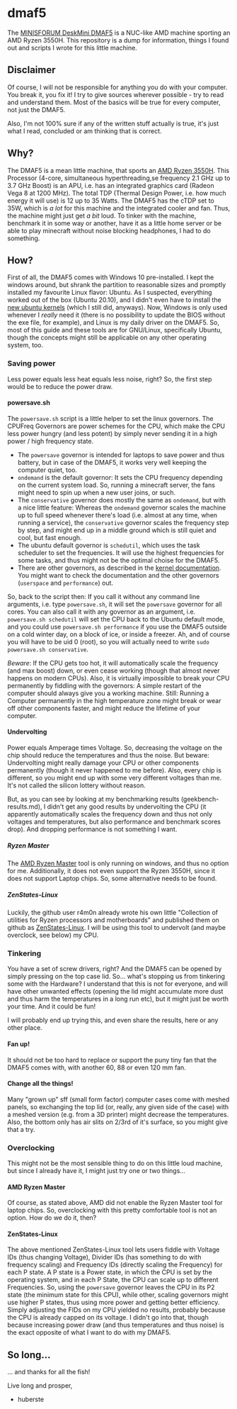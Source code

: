 # dmaf5
The [MINISFORUM DeskMini DMAF5](https://store.minisforum.com/products/deskmini-dmaf5-amd-ryzen-5-3550h) is a NUC-like AMD machine sporting an AMD Ryzen 3550H. This repository is a dump for information, things I found out and scripts I wrote for this little machine.

## Disclaimer
Of course, I will not be responsible for anything you do with your computer.
You break it, you fix it!
I try to give sources wherever possible - try to read and understand them.
Most of the basics will be true for every computer, not just the DMAF5.

Also, I'm not 100% sure if any of the written stuff actually is true, it's just what I read, concluded or am thinking that is correct.

## Why?
The DMAF5 is a mean little machine, that sports an [AMD Ryzen 3550H](https://www.amd.com/en/products/apu/amd-ryzen-5-3550h).
This Processor (4-core, simultaneous hyperthreading,se frequency 2.1 GHz up to 3.7 GHz Boost) is an APU, i.e. has an integrated graphics card (Radeon Vega 8 at 1200 MHz).
The total TDP (Thermal Design Power, i.e. how much energy it will use) is 12 up to 35 Watts.
The DMAF5 has the cTDP set to 35W, which is *a lot* for this machine and the integrated cooler and fan.
Thus, the machine might just get *a bit* loud.
To tinker with the machine, benchmark it in some way or another, have it as a little home server or be able to play minecraft without noise blocking headphones, I had to do something.

## How?
First of all, the DMAF5 comes with Windows 10 pre-installed.
I kept the windows around, but shrank the partition to reasonable sizes and promptly installed my favourite Linux flavor: Ubuntu.
As I suspected, everything worked out of the box (Ubuntu 20.10), and I didn't even have to install the [new ubuntu kernels](https://kernel.ubuntu.com/~kernel-ppa/mainline/?C=N;O=D) (which I still did, anyways).
Now, Windows is only used whenever I *really* need it (there is no possibility to update the BIOS without the exe file, for example), and Linux is my daily driver on the DMAF5.
So, most of this guide and these tools are for GNU/Linux, specifically Ubuntu, though the concepts might still be applicable on any other operating system, too.

### Saving power
Less power equals less heat equals less noise, right? So, the first step would be to reduce the power draw.

#### powersave.sh
The `powersave.sh` script is a little helper to set the linux governors.
The CPUFreq Governors are power schemes for the CPU, which make the CPU less power hungry (and less potent) by simply never sending it in a high power / high frequency state.
* The `powersave` governor is intended for laptops to save power and thus battery, but in case of the DMAF5, it works very well keeping the computer quiet, too.
* `ondemand` is the default governor: It sets the CPU frequency depending on the current system load. So, running a minecraft server, the fans might need to spin up when a new user joins, or such.
* The `conservative` governor does mostly the same as `ondemand`, but with a nice little feature: Whereas the `ondemand` governor scales the machine up to full speed whenever there's load (i.e. almost at any time, when running a service), the `conservative` governor scales the frequency step by step, and might end up in a middle ground which is still quiet and cool, but fast enough.
* The ubuntu default governor is `schedutil`, which uses the task scheduler to set the frequencies. It will use the highest frequencies for some tasks, and thus might not be the optimal choise for the DMAF5.
* There are other governors, as described in the [kernel documentation](https://www.kernel.org/doc/Documentation/cpu-freq/governors.txt). You might want to check the documentation and the other governors (`userspace` and `performance`) out.

So, back to the script then: If you call it without any command line arguments, i.e. type `powersave.sh`, it will set the `powersave` governor for all cores.
You can also call it with any governor as an argument, i.e. `powersave.sh schedutil` will set the CPU back to the Ubuntu default mode, and you could use `powersave.sh performance` if you use the DMAF5 outside on a cold winter day, on a block of ice, or inside a freezer.
Ah, and of course you will have to be uid 0 (root), so you will actually need to write `sudo powersave.sh conservative`.

*Beware*: If the CPU gets too hot, it will automatically scale the frequency (and max boost) down, or even cease working (though that almost never happens on modern CPUs).
Also, it is virtually impossible to break your CPU permanently by fiddling with the governors: A simple restart of the computer should always give you a working machine.
Still: Running a Computer permanently in the high temperature zone might break or wear off other components faster, and might reduce the lifetime of your computer.

#### Undervolting
Power equals Amperage times Voltage.
So, decreasing the voltage on the chip should reduce the temperatures and thus the noise.
But beware: Undervolting might really damage your CPU or other components permanently (though it never happened to me before).
Also, every chip is different, so you might end up with some very different voltages than me.
It's not called the silicon lottery without reason.

But, as you can see by looking at my benchmarking results (geekbench-results.md), I didn't get any good results by undervolting the CPU (it apparently automatically scales the frequency down and thus not only voltages and temperatures, but also performance and benchmark scores drop).
And dropping performance is not something I want.

##### Ryzen Master
The [AMD Ryzen Master](https://www.amd.com/en/technologies/ryzen-master) tool is only running on windows, and thus no option for me.
Additionally, it does not even support the Ryzen 3550H, since it does not support Laptop chips.
So, some alternative needs to be found.

##### ZenStates-Linux
Luckily, the github user r4m0n already wrote his own little "Collection of utilities for Ryzen processors and motherboards" and published them on github as [ZenStates-Linux](https://github.com/r4m0n/ZenStates-Linux).
I will be using this tool to undervolt (and maybe overclock, see below) my CPU.

### Tinkering
You have a set of screw drivers, right? And the DMAF5 can be opened by simply pressing on the top case lid. So... what's stopping us from tinkering some with the Hardware?
I understand that this is not for everyone, and will have other unwanted effects (opening the lid might accumulate more dust and thus harm the temperatures in a long run etc), but it might just be worth your time. And it could be fun!

I will probably end up trying this, and even share the results, here or any other place.

#### Fan up!
It should not be too hard to replace or support the puny tiny fan that the DMAF5 comes with, with another 60, 88 or even 120 mm fan.

#### Change all the things!
Many "grown up" sff (small form factor) computer cases come with meshed panels, so exchanging the top lid (or, really, any given side of the case) with a meshed version (e.g. from a 3D printer) might decrease the temperatures.
Also, the bottom only has air slits on 2/3rd of it's surface, so you might give that a try.

### Overclocking
This might not be the most sensible thing to do on this little loud machine, but since I already have it, I might just try one or two things...

#### AMD Ryzen Master
Of course, as stated above, AMD did not enable the Ryzen Master tool for laptop chips.
So, overclocking with this pretty comfortable tool is not an option.
How do we do it, then?

#### ZenStates-Linux
The above mentioned ZenStates-Linux tool lets users fiddle with Voltage IDs (thus changing Voltage), Divider IDs (has something to do with frequency scaling) and Frequency IDs (directly scaling the Frequency) for each P state.
A P state is a Power state, in which the CPU is set by the operating system, and in each P State, the CPU can scale up to different Frequencies.
So, using the `powersave` governor leaves the CPU in its P2 state (the minimum state for this CPU), while other, scaling governors might use higher P states, thus using more power and getting better efficiency.
Simply adjusting the FIDs on my CPU yielded no results, probably because the CPU is already capped on its voltage. I didn't go into that, though because increasing power draw (and thus temperatures and thus noise) is the exact opposite of what I want to do with my DMAF5.

## So long...
... and thanks for all the fish!

Live long and prosper,
 - huberste
